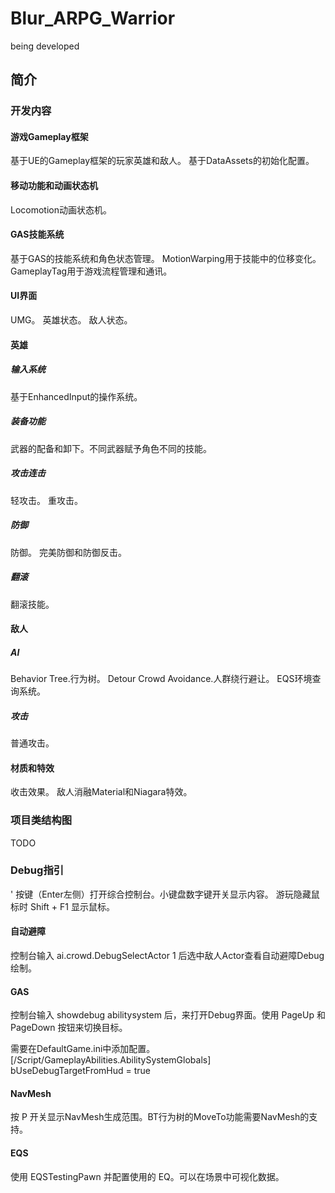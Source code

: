 # Blur_ARPG_Warrior
being developed

## 简介


### 开发内容

#### 游戏Gameplay框架
基于UE的Gameplay框架的玩家英雄和敌人。
基于DataAssets的初始化配置。

#### 移动功能和动画状态机
Locomotion动画状态机。

#### GAS技能系统
基于GAS的技能系统和角色状态管理。
MotionWarping用于技能中的位移变化。
GameplayTag用于游戏流程管理和通讯。

#### UI界面
UMG。
英雄状态。
敌人状态。

#### 英雄
##### 输入系统
基于EnhancedInput的操作系统。
##### 装备功能
武器的配备和卸下。不同武器赋予角色不同的技能。
##### 攻击连击
轻攻击。
重攻击。
##### 防御
防御。
完美防御和防御反击。
##### 翻滚
翻滚技能。

#### 敌人
##### AI
Behavior Tree.行为树。
Detour Crowd Avoidance.人群绕行避让。
EQS环境查询系统。
##### 攻击
普通攻击。

#### 材质和特效
收击效果。
敌人消融Material和Niagara特效。


### 项目类结构图
TODO


### Debug指引
' 按键（Enter左侧）打开综合控制台。小键盘数字键开关显示内容。
游玩隐藏鼠标时 Shift + F1 显示鼠标。

#### 自动避障
控制台输入 ai.crowd.DebugSelectActor 1 后选中敌人Actor查看自动避障Debug绘制。

#### GAS
控制台输入 showdebug abilitysystem 后，来打开Debug界面。使用 PageUp 和 PageDown 按钮来切换目标。

需要在DefaultGame.ini中添加配置。
[/Script/GameplayAbilities.AbilitySystemGlobals]
bUseDebugTargetFromHud = true

#### NavMesh
按 P 开关显示NavMesh生成范围。BT行为树的MoveTo功能需要NavMesh的支持。

#### EQS
使用 EQSTestingPawn 并配置使用的 EQ。可以在场景中可视化数据。
